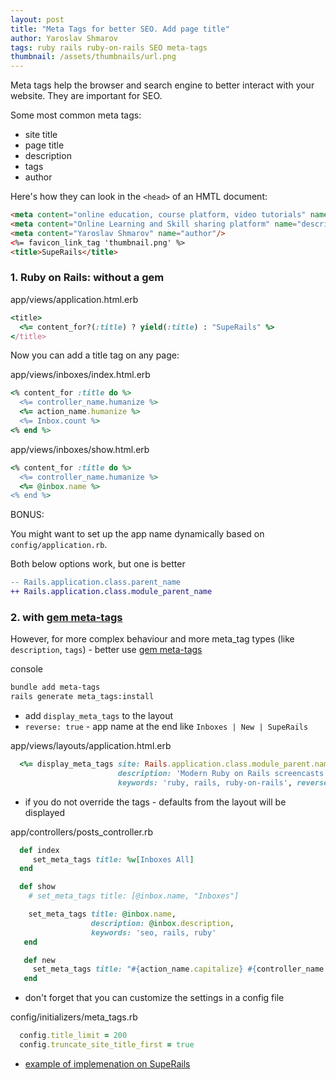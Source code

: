 ```yaml
---
layout: post
title: "Meta Tags for better SEO. Add page title"
author: Yaroslav Shmarov
tags: ruby rails ruby-on-rails SEO meta-tags
thumbnail: /assets/thumbnails/url.png
---
```


Meta tags help the browser and search engine to better interact with your website.
They are important for SEO.

Some most common meta tags:
* site title
* page title
* description
* tags
* author

Here's how they can look in the `<head>` of an HMTL document:
```html
<meta content="online education, course platform, video tutorials" name="keywords"/>
<meta content="Online Learning and Skill sharing platform" name="description"/>
<meta content="Yaroslav Shmarov" name="author"/>
<%= favicon_link_tag 'thumbnail.png' %>
<title>SupeRails</title>
```
### 1. Ruby on Rails: without a gem

app/views/application.html.erb
```ruby
<title>
  <%= content_for?(:title) ? yield(:title) : "SupeRails" %>
</title>
```

Now you can add a title tag on any page:

app/views/inboxes/index.html.erb
```ruby
<% content_for :title do %>
  <%= controller_name.humanize %>
  <%= action_name.humanize %>
  <%= Inbox.count %>
<% end %>
```

app/views/inboxes/show.html.erb
```ruby
<% content_for :title do %>
  <%= controller_name.humanize %>
  <%= @inbox.name %>
<% end %>
```

BONUS:

You might want to set up the app name dynamically based on `config/application.rb`.

Both below options work, but one is better

```diff
-- Rails.application.class.parent_name
++ Rails.application.class.module_parent_name
```

### 2. with [gem meta-tags](https://github.com/kpumuk/meta-tags)

However, for more complex behaviour and more meta_tag types (like `description`, `tags`) - better use [gem meta-tags](https://github.com/kpumuk/meta-tags)

console
```sh
bundle add meta-tags
rails generate meta_tags:install
```

* add `display_meta_tags` to the layout
* `reverse: true` - app name at the end like `Inboxes | New | SupeRails`

app/views/layouts/application.html.erb
```ruby
  <%= display_meta_tags site: Rails.application.class.module_parent.name,
                        description: 'Modern Ruby on Rails screencasts',
                        keywords: 'ruby, rails, ruby-on-rails', reverse: true %>
```

* if you do not override the tags - defaults from the layout will be displayed

app/controllers/posts_controller.rb
```ruby
  def index
     set_meta_tags title: %w[Inboxes All]
  end

  def show
    # set_meta_tags title: [@inbox.name, "Inboxes"]

    set_meta_tags title: @inbox.name,
                  description: @inbox.description,
                  keywords: 'seo, rails, ruby'
   end

   def new
     set_meta_tags title: "#{action_name.capitalize} #{controller_name.singularize.capitalize}"
   end
```

* don't forget that you can customize the settings in a config file

config/initializers/meta_tags.rb
```ruby
  config.title_limit = 200
  config.truncate_site_title_first = true
```

* [example of implemenation on SupeRails](https://github.com/yshmarov/superails/commit/d489756cc1f1b181e90f86c909d5ba9ce113ff1b)
